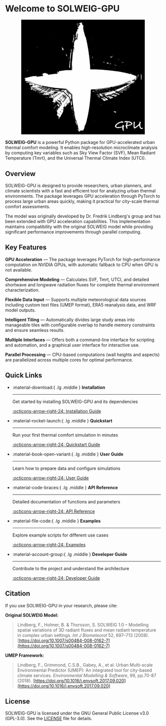 # Welcome to SOLWEIG-GPU

<p align="center">
  <img src="https://raw.githubusercontent.com/nvnsudharsan/solweig-gpu/main/Logo_solweig.jpg" alt="SOLWEIG Logo" width="400"/>
</p>

**SOLWEIG-GPU** is a powerful Python package for GPU-accelerated urban thermal comfort modeling. It enables high-resolution microclimate analysis by computing key variables such as Sky View Factor (SVF), Mean Radiant Temperature (Tmrt), and the Universal Thermal Climate Index (UTCI).

## Overview

SOLWEIG-GPU is designed to provide researchers, urban planners, and climate scientists with a fast and efficient tool for analyzing urban thermal environments. The package leverages GPU acceleration through PyTorch to process large urban areas quickly, making it practical for city-scale thermal comfort assessments.

The model was originally developed by Dr. Fredrik Lindberg's group and has been extended with GPU acceleration capabilities. This implementation maintains compatibility with the original SOLWEIG model while providing significant performance improvements through parallel computing.

## Key Features

**GPU Acceleration** — The package leverages PyTorch for high-performance computation on NVIDIA GPUs, with automatic fallback to CPU when GPU is not available.

**Comprehensive Modeling** — Calculates SVF, Tmrt, UTCI, and detailed shortwave and longwave radiation fluxes for complete thermal environment characterization.

**Flexible Data Input** — Supports multiple meteorological data sources including custom text files (UMEP format), ERA5 reanalysis data, and WRF model outputs.

**Intelligent Tiling** — Automatically divides large study areas into manageable tiles with configurable overlap to handle memory constraints and ensure seamless results.

**Multiple Interfaces** — Offers both a command-line interface for scripting and automation, and a graphical user interface for interactive use.

**Parallel Processing** — CPU-based computations (wall heights and aspects) are parallelized across multiple cores for optimal performance.

## Quick Links

<div class="grid cards" markdown>

-   :material-download:{ .lg .middle } **Installation**

    ---

    Get started by installing SOLWEIG-GPU and its dependencies

    [:octicons-arrow-right-24: Installation Guide](installation.md)

-   :material-rocket-launch:{ .lg .middle } **Quickstart**

    ---

    Run your first thermal comfort simulation in minutes

    [:octicons-arrow-right-24: Quickstart Guide](quickstart.md)

-   :material-book-open-variant:{ .lg .middle } **User Guide**

    ---

    Learn how to prepare data and configure simulations

    [:octicons-arrow-right-24: User Guide](user_guide.md)

-   :material-code-braces:{ .lg .middle } **API Reference**

    ---

    Detailed documentation of functions and parameters

    [:octicons-arrow-right-24: API Reference](api_reference.md)

-   :material-file-code:{ .lg .middle } **Examples**

    ---

    Explore example scripts for different use cases

    [:octicons-arrow-right-24: Examples](examples.md)

-   :material-account-group:{ .lg .middle } **Developer Guide**

    ---

    Contribute to the project and understand the architecture

    [:octicons-arrow-right-24: Developer Guide](developer_guide.md)

</div>

## Citation

If you use SOLWEIG-GPU in your research, please cite:

**Original SOLWEIG Model:**
> Lindberg, F., Holmer, B. & Thorsson, S. SOLWEIG 1.0 – Modelling spatial variations of 3D radiant fluxes and mean radiant temperature in complex urban settings. *Int J Biometeorol* 52, 697–713 (2008). [https://doi.org/10.1007/s00484-008-0162-7](https://doi.org/10.1007/s00484-008-0162-7)

**UMEP Framework:**
> Lindberg, F., Grimmond, C.S.B., Gabey, A., et al. Urban Multi-scale Environmental Predictor (UMEP): An integrated tool for city-based climate services. *Environmental Modelling & Software*, 99, pp.70-87 (2018). [https://doi.org/10.1016/j.envsoft.2017.09.020](https://doi.org/10.1016/j.envsoft.2017.09.020)

## License

SOLWEIG-GPU is licensed under the GNU General Public License v3.0 (GPL-3.0). See the [LICENSE](https://github.com/nvnsudharsan/SOLWEIG-GPU/blob/main/LICENSE) file for details.


